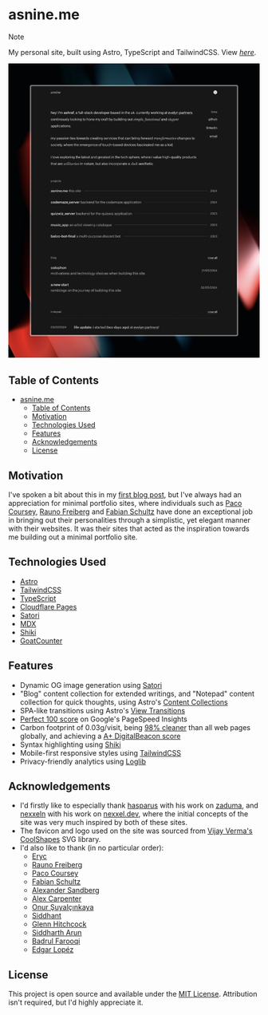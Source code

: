 # asnine.me

> [!NOTE]
> My personal site, built using Astro, TypeScript and TailwindCSS.
> View [_here_](https://asnine.me/).

![Home page screenshot](/public/images/screenshot.jpeg)

## Table of Contents

- [asnine.me](#asnineme)
  - [Table of Contents](#table-of-contents)
  - [Motivation](#motivation)
  - [Technologies Used](#technologies-used)
  - [Features](#features)
  - [Acknowledgements](#acknowledgements)
  - [License](#license)

## Motivation

I've spoken a bit about this in my [first blog post](https://asnine.me/blog/a-new-start), but I've always had an appreciation for minimal portfolio sites, where individuals such as [Paco Coursey](https://paco.me), [Rauno Freiberg](https://raunofreiberg.com) and [Fabian Schultz](https://www.fabianschultz.com) have done an exceptional job in bringing out their personalities through a simplistic, yet elegant manner with their websites. It was their sites that acted as the inspiration towards me building out a minimal portfolio site.

## Technologies Used

- [Astro](https://astro.build)
- [TailwindCSS](https://tailwindcss.com)
- [TypeScript](https://www.typescriptlang.org)
- [Cloudflare Pages](https://pages.cloudflare.com)
- [Satori](https://github.com/vercel/satori)
- [MDX](https://mdxjs.com)
- [Shiki](https://shiki.style)
- [GoatCounter](https://www.goatcounter.com)

## Features

- Dynamic OG image generation using [Satori](https://github.com/vercel/satori)
- "Blog" content collection for extended writings, and "Notepad" content collection for quick thoughts, using Astro's [Content Collections](https://docs.astro.build/en/guides/content-collections)
- SPA-like transitions using Astro's [View Transitions](https://docs.astro.build/en/guides/view-transitions)
- [Perfect 100 score](https://pagespeed.web.dev/analysis/https-asnine-me/54t69tg4me?form_factor=mobile) on Google's PageSpeed Insights
- Carbon footprint of 0.03g/visit, being [98% cleaner](https://www.websitecarbon.com/website/asnine-me) than all web pages globally, and achieving a [A+ DigitalBeacon score](https://digitalbeacon.co/report/asnine-me)
- Syntax highlighting using [Shiki](https://shiki.style)
- Mobile-first responsive styles using [TailwindCSS](https://tailwindcss.com)
- Privacy-friendly analytics using [Loglib](https://www.loglib.io)

## Acknowledgements

- I'd firstly like to especially thank [hasparus](https://github.com/hasparus) with his work on [zaduma](https://zaduma.vercel.app), and [nexxeln](https://github.com/nexxeln) with his work on [nexxel.dev](https://github.com/nexxeln/nexxel.dev), where the initial concepts of the site was very much inspired by both of these sites.
- The favicon and logo used on the site was sourced from [Vijay Verma's](https://vjy.me) [CoolShapes](https://coolshap.es) SVG library.
- I'd also like to thank (in no particular order):
  - [Eryc](https://eryc.cc)
  - [Rauno Freiberg](https://rauno.me)
  - [Paco Coursey](https://paco.me)
  - [Fabian Schultz](https://www.fabianschultz.com)
  - [Alexander Sandberg](https://alexandersandberg.com)
  - [Alex Carpenter](https://alexcarpenter.me)
  - [Onur Şuyalçınkaya](https://onur.dev)
  - [Siddhant](https://dietcode.io)
  - [Glenn Hitchcock](https://glenn.me)
  - [Siddharth Arun](https://sdrn.co)
  - [Badrul Farooqi](https://farooqib.com)
  - [Edgar Lopéz](https://edgarlr.com)

## License

This project is open source and available under the [MIT License](https://choosealicense.com/licenses/mit). Attribution isn't required, but I'd highly appreciate it.
